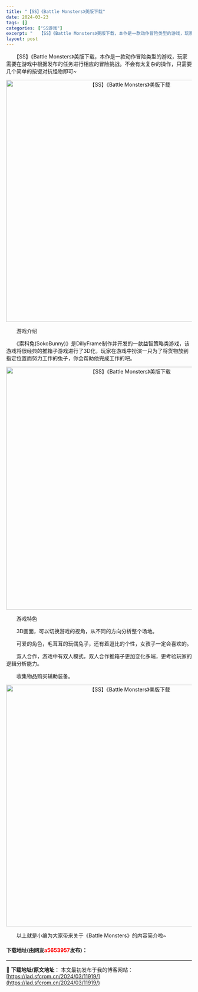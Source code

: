 ```yaml
---
title: "【SS】《Battle Monsters》美版下载"
date: 2024-03-23
tags: []
categories: ["SS游戏"]
excerpt: "　　【SS】《Battle Monsters》美版下载，本作是一款动作冒险类型的游戏，玩家需要在游戏中根据发布的任务进行相应的冒险挑战。不会有太复杂的操作，只需要几个简单的按键对抗怪物即可~ 　　游戏介绍 　　《索科兔(SokoBunny)》是DillyFrame制作并开发的一款益智策略类游戏，该游&hellip;"
layout: post
---
```


 <p>　　【SS】《Battle Monsters》美版下载，本作是一款动作冒险类型的游戏，玩家需要在游戏中根据发布的任务进行相应的冒险挑战。不会有太复杂的操作，只需要几个简单的按键对抗怪物即可~</p> <p align="center"><img align="" border="0" src="https://lad.sfcrom.cn/wp-content/uploads/2024/03/20240323_65fefb54c19d6.png" width="656" alt="【SS】《Battle Monsters》美版下载" /></p> <p>　　游戏介绍</p> <p>　　《索科兔(SokoBunny)》是DillyFrame制作并开发的一款益智策略类游戏，该游戏将很经典的推箱子游戏进行了3D化，玩家在游戏中扮演一只为了将货物放到指定位置而努力工作的兔子，你会帮助他完成工作的吧。</p> <p align="center"><img align="" border="0" src="https://lad.sfcrom.cn/wp-content/uploads/2024/03/20240323_65fefb5592ec6.png" width="658" alt="【SS】《Battle Monsters》美版下载" /></p> <p>　　游戏特色</p> <p>　　3D画面，可以切换游戏的视角，从不同的方向分析整个场地。</p> <p>　　可爱的角色，毛茸茸的玩偶兔子，还有着逗比的个性，女孩子一定会喜欢的。</p> <p>　　双人合作，游戏中有双人模式，双人合作推箱子更加变化多端，更考验玩家的逻辑分析能力。</p> <p>　　收集物品购买辅助装备。</p> <p align="center"><img align="" border="0" src="https://lad.sfcrom.cn/wp-content/uploads/2024/03/20240323_65fefb56416c7.png" width="655" alt="【SS】《Battle Monsters》美版下载" /></p> <p>　　以上就是小编为大家带来关于《Battle Monsters》的内容简介啦~</p> <p><h4>下载地址(由网友<font color="red">a5653957</font>发布)：</h4></p> 

---
📖 **下载地址/原文地址：** 本文最初发布于我的博客网站：[https://lad.sfcrom.cn/2024/03/11919/](https://lad.sfcrom.cn/2024/03/11919/)
